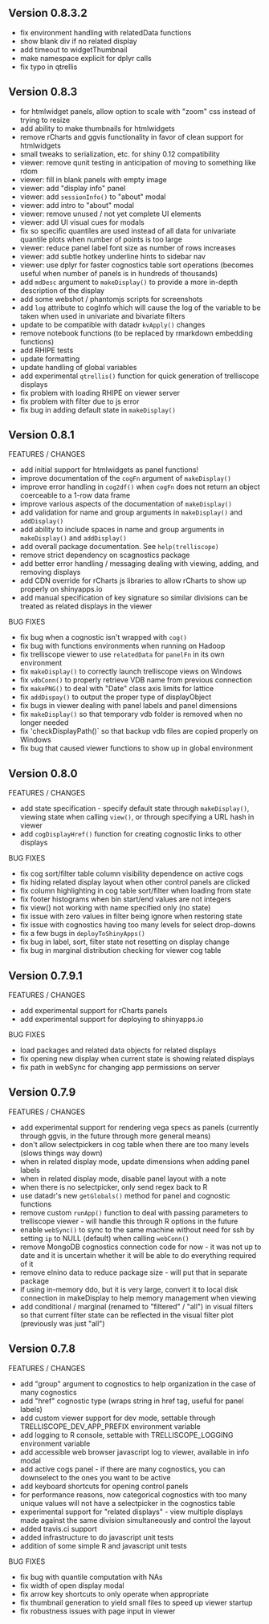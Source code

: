 Version 0.8.3.2
---------------------------------------------------------------------

- fix environment handling with relatedData functions
- show blank div if no related display
- add timeout to widgetThumbnail
- make namespace explicit for dplyr calls
- fix typo in qtrellis

Version 0.8.3
---------------------------------------------------------------------

- for htmlwidget panels, allow option to scale with "zoom" css instead of trying to resize
- add ability to make thumbnails for htmlwidgets
- remove rCharts and ggvis functionality in favor of clean support for htmlwidgets
- small tweaks to serialization, etc. for shiny 0.12 compatibility
- viewer: remove qunit testing in anticipation of moving to something like rdom
- viewer: fill in blank panels with empty image
- viewer: add "display info" panel
- viewer: add `sessionInfo()` to "about" modal
- viewer: add intro to "about" modal
- viewer: remove unused / not yet complete UI elements
- viewer: add UI visual cues for modals
- fix so specific quantiles are used instead of all data for univariate quantile plots when number of points is too large
- viewer: reduce panel label font size as number of rows increases
- viewer: add subtle hotkey underline hints to sidebar nav
- viewer: use dplyr for faster cognostics table sort operations (becomes useful when number of panels is in hundreds of thousands)
- add `mdDesc` argument to `makeDisplay()` to provide a more in-depth description of the display
- add some webshot / phantomjs scripts for screenshots
- add `log` attribute to cogInfo which will cause the log of the variable to be taken when used in univariate and bivariate filters
- update to be compatible with datadr `kvApply()` changes
- remove notebook functions (to be replaced by rmarkdown embedding functions)
- add RHIPE tests
- update formatting
- update handling of global variables
- add experimental `qtrellis()` function for quick generation of trelliscope displays
- fix problem with loading RHIPE on viewer server
- fix problem with filter due to js error
- fix bug in adding default state in `makeDisplay()`

Version 0.8.1
---------------------------------------------------------------------

FEATURES / CHANGES

- add initial support for htmlwidgets as panel functions!
- improve documentation of the `cogFn` argument of `makeDisplay()`
- improve error handling in `cog2df()` when `cogFn` does not return an object coerceable to a 1-row data frame
- improve various aspects of the documentation of `makeDisplay()`
- add validation for name and group arguments in `makeDisplay()` and `addDisplay()`
- add ability to include spaces in name and group arguments in `makeDisplay()` and `addDisplay()`
- add overall package documentation.  See `help(trelliscope)`
- remove strict dependency on scagnostics package
- add better error handling / messaging dealing with viewing, adding, and removing displays
- add CDN override for rCharts js libraries to allow rCharts to show up properly on shinyapps.io
- add manual specification of key signature so similar divisions can be treated as related displays in the viewer

BUG FIXES

- fix bug when a cognostic isn't wrapped with `cog()`
- fix bug with functions environments when running on Hadoop
- fix trelliscope viewer to use `relatedData` for `panelFn` in its own environment
- fix `makeDisplay()` to correctly launch trelliscope views on Windows
- fix `vdbConn()` to properly retrieve VDB name from previous connection
- fix `makePNG()` to deal with "Date" class axis limits for lattice
- fix `addDispay()` to output the proper type of displayObject
- fix bugs in viewer dealing with panel labels and panel dimensions
- fix `makeDisplay()` so that temporary vdb folder is removed when no longer needed
- fix 'checkDisplayPath()` so that backup vdb files are copied properly on Windows
- fix bug that caused viewer functions to show up in global environment

Version 0.8.0
---------------------------------------------------------------------

FEATURES / CHANGES

- add state specification - specify default state through
  `makeDisplay()`, viewing state when calling `view()`, or through
  specifying a URL hash in viewer
- add `cogDisplayHref()` function for creating cognostic links to other
  displays

BUG FIXES

- fix cog sort/filter table column visibility dependence on active cogs
- fix hiding related display layout when other control panels are clicked
- fix column highlighting in cog table sort/filter when loading from state
- fix footer histograms when bin start/end values are not integers
- fix view() not working with name specified only (no state)
- fix issue with zero values in filter being ignore when restoring state
- fix issue with cognostics having too many levels for select drop-downs
- fix a few bugs in `deployToShinyApps()`
- fix bug in label, sort, filter state not resetting on display change
- fix bug in marginal distribution checking for viewer cog table

Version 0.7.9.1
-------------------------------------------------------------------------------

FEATURES / CHANGES

- add experimental support for rCharts panels
- add experimental support for deploying to shinyapps.io

BUG FIXES

- load packages and related data objects for related displays
- fix opening new display when current state is showing related displays
- fix path in webSync for changing app permissions on server


Version 0.7.9
-------------------------------------------------------------------------------

FEATURES / CHANGES

- add experimental support for rendering vega specs as panels (currently
  through ggvis, in the future through more general means)
- don't allow selectpickers in cog table when there are too many levels (slows
  things way down)
- when in related display mode, update dimensions when adding panel labels
- when in related display mode, disable panel layout with a note
- when there is no selectpicker, only send regex back to R
- use datadr's new `getGlobals()` method for panel and cognostic functions
- remove custom `runApp()` function to deal with passing parameters to
  trelliscope viewer - will handle this through R options in the future
- enable `webSync()` to sync to the same machine without need for ssh
  by setting `ip` to NULL (default) when calling `webConn()`
- remove MongoDB cognostics connection code for now - it was not up to date and
  it is uncertain whether it will be able to do everything required of it
- remove elnino data to reduce package size - will put that in separate package
- if using in-memory ddo, but it is very large, convert it to local disk
  connection in makeDisplay to help memory management when viewing
- add conditional / marginal (renamed to "filtered" / "all") in visual filters
  so that current filter state can be reflected in the visual filter plot
  (previously was just "all")

Version 0.7.8
-------------------------------------------------------------------------------

FEATURES / CHANGES

- add "group" argument to cognostics to help organization in the case of many
  cognostics
- add "href" cognostic type (wraps string in href tag, useful for panel labels)
- add custom viewer support for dev mode, settable through
  TRELLISCOPE_DEV_APP_PREFIX environment variable
- add logging to R console, settable with TRELLISCOPE_LOGGING environment
  variable
- add accessible web browser javascript log to viewer, available in info modal
- add active cogs panel - if there are many cognostics, you can downselect to
  the ones you want to be active
- add keyboard shortcuts for opening control panels
- for performance reasons, now categorical cognostics with too many unique
  values will not have a selectpicker in the cognostics table
- experimental support for "related displays" - view multiple displays made
  against the same division simultaneously and control the layout
- added travis.ci support
- added infrastructure to do javascript unit tests
- addition of some simple R and javascript unit tests

BUG FIXES

- fix bug with quantile computation with NAs
- fix width of open display modal
- fix arrow key shortcuts to only operate when appropriate
- fix thumbnail generation to yield small files to speed up viewer startup
- fix robustness issues with page input in viewer


